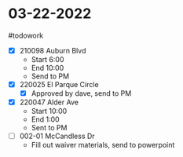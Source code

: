 # 03-22-2022
#todowork 
- [x] 210098 Auburn Blvd
	- Start 6:00
	- End 10:00
	- Send to PM
- [x] 220025 El Parque Circle
	- [x] Approved by dave, send to PM
- [x] 220047 Alder Ave
	- Start 10:00
	- End 1:00
	- Sent to PM
- [ ] 002-01 McCandless Dr
	- Fill out waiver materials, send to powerpoint